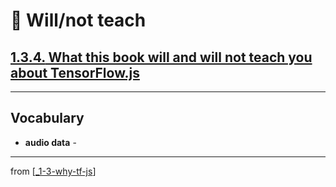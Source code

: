 # 🌱 Will/not teach

## [**1.3.4.** What this book will and will not teach you about TensorFlow.js](https://livebook.manning.com/book/deep-learning-with-javascript/chapter-1/179)

---

## **Vocabulary**

- **audio data** -

---

from [[_1-3-why-tf-js]]

[//begin]: # "Autogenerated link references for markdown compatibility"
[_1-3-why-tf-js]: _1-3-why-tf-js.md "🌱 Why TF.js?"
[//end]: # "Autogenerated link references"
